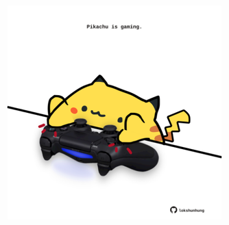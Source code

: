 <!-- built at 01/03/2022, 22:01:14 UTC -->
<p align="center">
  <img width="500" height="500" src="./ReadmeImage.svg">
</p>
